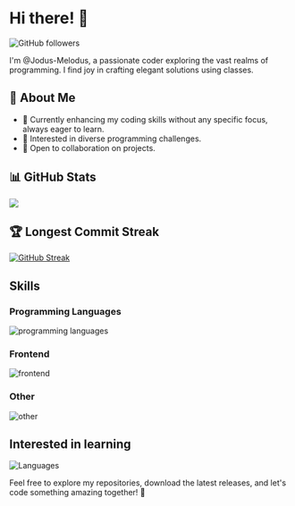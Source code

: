 # Hi there! 👋

![GitHub followers](https://img.shields.io/github/followers/Jodus-Melodus?style=social)

I'm @Jodus-Melodus, a passionate coder exploring the vast realms of programming. I find joy in crafting elegant solutions using classes.

## 🚀 About Me
- 🌱 Currently enhancing my coding skills without any specific focus, always eager to learn.
- 👀 Interested in diverse programming challenges.
- 💞️ Open to collaboration on projects.

## 📊 GitHub Stats
![](https://github-readme-stats.vercel.app/api?username=jodus-melodus&show_icons=true&theme=cobalt)

## 🏆 Longest Commit Streak
[![GitHub Streak](https://github-readme-streak-stats.herokuapp.com?user=Jodus-Melodus&theme=one-dark-pro&hide_border=true&date_format=j%20M%5B%20Y%5D)](https://git.io/streak-stats)

## Skills
### Programming Languages
![programming languages](https://skillicons.dev/icons?i=cs,python,rust,js)

### Frontend
![frontend](https://skillicons.dev/icons?i=html,css)

### Other
![other](https://skillicons.dev/icons?i=git,github,windows,vscode)

## Interested in learning
![Languages](https://skillicons.dev/icons?i=ts)

Feel free to explore my repositories, download the latest releases, and let's code something amazing together! 🚀

<!---
Jodus-Melodus/Jodus-Melodus is a ✨ special ✨ repository because its `README.md` (this file) appears on your GitHub profile.
You can click the Preview link to take a look at your changes.
--->
